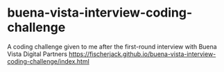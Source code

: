 # buena-vista-interview-coding-challenge
A coding challenge given to me after the first-round interview with Buena Vista Digital Partners
https://fischerjack.github.io/buena-vista-interview-coding-challenge/index.html
